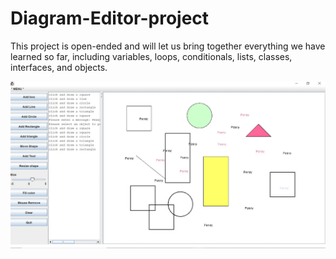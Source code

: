 # Diagram-Editor-project
This project is open-ended and will let us bring together everything we have learned so far, including variables, loops, conditionals, lists, classes, interfaces, and objects.

![screen](https://github.com/pennyliangzhao/Diagram-Editor-project/blob/master/Screenshot.jpg)
